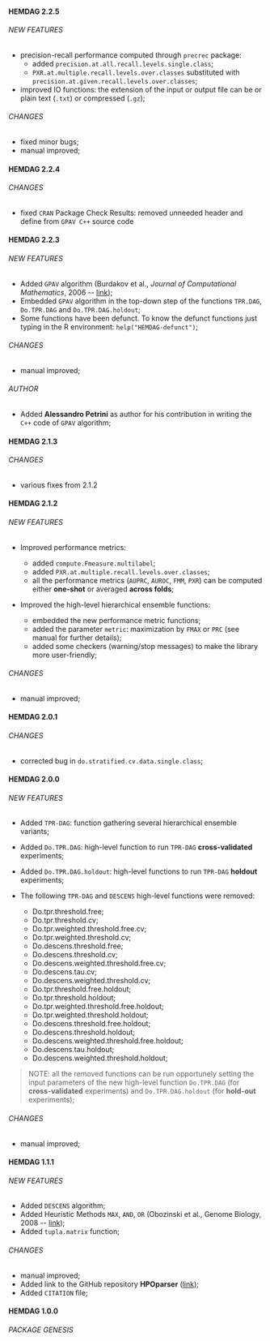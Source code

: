#### HEMDAG 2.2.5

###### NEW FEATURES
- precision-recall performance computed through ``precrec`` package:
	- added ``precision.at.all.recall.levels.single.class``;
	- ``PXR.at.multiple.recall.levels.over.classes`` substituted with ``precision.at.given.recall.levels.over.classes``;
- improved IO functions: the extension of the input or output file can be or plain text (``.txt``) or compressed (``.gz``); 

###### CHANGES
- fixed minor bugs;
- manual improved;

#### HEMDAG 2.2.4

###### CHANGES
- fixed ``CRAN`` Package Check Results: removed unneeded header and define from ``GPAV C++`` source code

#### HEMDAG 2.2.3

###### NEW FEATURES
- Added ``GPAV`` algorithm (Burdakov et al., *Journal of Computational Mathematics*, 2006 -- [link](https://www.jstor.org/stable/43693336));
- Embedded ``GPAV`` algorithm in the top-down step of the functions ``TPR.DAG``, ``Do.TPR.DAG`` and ``Do.TPR.DAG.holdout``;
- Some functions have been defunct. To know the defunct functions just typing in the R environment: ``help("HEMDAG-defunct")``;

###### CHANGES
- manual improved;

###### AUTHOR
- Added **Alessandro Petrini** as author for his contribution in writing the ``C++`` code of ``GPAV`` algorithm;

#### HEMDAG 2.1.3

###### CHANGES
- various fixes from 2.1.2

#### HEMDAG 2.1.2

###### NEW FEATURES
- Improved performance metrics:
	- added ``compute.Fmeasure.multilabel``;
	- added ``PXR.at.multiple.recall.levels.over.classes``;
	- all the performance metrics (``AUPRC``, ``AUROC``, ``FMM``, ``PXR``) can be computed either **one-shot** or averaged **across folds**;

- Improved the high-level hierarchical ensemble functions:
	- embedded the new performance metric functions;
	- added the parameter ``metric``: maximization by ``FMAX`` or ``PRC`` (see manual for further details);
	- added some checkers (warning/stop messages) to make the library more user-friendly;

###### CHANGES
- manual improved;

#### HEMDAG 2.0.1

###### CHANGES
- corrected bug in ``do.stratified.cv.data.single.class``;

#### HEMDAG 2.0.0

###### NEW FEATURES
- Added ``TPR-DAG``: function gathering several hierarchical ensemble variants;
- Added ``Do.TPR.DAG``: high-level function to run ``TPR-DAG`` **cross-validated** experiments;
- Added ``Do.TPR.DAG.holdout``: high-level functions to run ``TPR-DAG`` **holdout** experiments;

- The following ``TPR-DAG`` and ``DESCENS`` high-level functions were removed:
	- Do.tpr.threshold.free;
	- Do.tpr.threshold.cv;
	- Do.tpr.weighted.threshold.free.cv;
	- Do.tpr.weighted.threshold.cv;
	- Do.descens.threshold.free;
	- Do.descens.threshold.cv;
	- Do.descens.weighted.threshold.free.cv;
	- Do.descens.tau.cv;
	- Do.descens.weighted.threshold.cv;
	- Do.tpr.threshold.free.holdout;
	- Do.tpr.threshold.holdout;
	- Do.tpr.weighted.threshold.free.holdout;
	- Do.tpr.weighted.threshold.holdout;
	- Do.descens.threshold.free.holdout;
	- Do.descens.threshold.holdout;
	- Do.descens.weighted.threshold.free.holdout;
	- Do.descens.tau.holdout;
	- Do.descens.weighted.threshold.holdout;

> NOTE: all the removed functions can be run opportunely setting the input parameters of the new high-level function ``Do.TPR.DAG`` (for **cross-validated** experiments) and ``Do.TPR.DAG.holdout`` (for **hold-out** experiments);

###### CHANGES
- manual improved;
	
#### HEMDAG 1.1.1

###### NEW FEATURES
- Added ``DESCENS`` algorithm;
- Added Heuristic Methods ``MAX``, ``AND``, ``OR`` (Obozinski et al., Genome Biology, 2008 -- [link](https://genomebiology.biomedcentral.com/articles/10.1186/gb-2008-9-s1-s6));
- Added ``tupla.matrix`` function;

###### CHANGES
- manual improved;
- Added link to the GitHub repository **HPOparser** ([link](https://github.com/marconotaro/HPOparser));
- Added ``CITATION`` file;

#### HEMDAG 1.0.0

###### PACKAGE GENESIS
